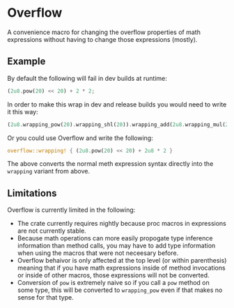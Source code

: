 # Overflow

A convenience macro for changing the overflow properties of math expressions without having to change those expressions (mostly).

## Example

By default the following will fail in dev builds at runtime:

```rust
(2u8.pow(20) << 20) + 2 * 2;
```

In order to make this wrap in dev and release builds you would need to write it this way:

```rust
(2u8.wrapping_pow(20).wrapping_shl(20)).wrapping_add(2u8.wrapping_mul(2))
```

Or you could use Overflow and write the following:

```rust
overflow::wrapping! { (2u8.pow(20) << 20) + 2u8 * 2 }
```

The above converts the normal meth expression syntax directly into the `wrapping` variant from above.

## Limitations

Overflow is currently limited in the following:

* The crate currently requires nightly because proc macros in expressions are not currently stable.
* Because math operations can more easily propogate type inference information than method calls, you may have to add type information when using the macros that were not neceesary before.
* Overflow behaivor is only affected at the top level (or within parenthesis) meaning that if you have math expressions inside of method invocations or inside of other macros, those expressions will not be converted.
* Conversion of `pow` is extremely naive so if you call a `pow` method on some type, this will be converted to `wrapping_pow` even if that makes no sense for that type.
